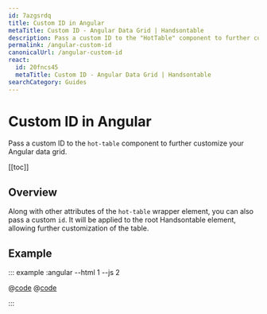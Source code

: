 ```yaml
---
id: 7azgsrdq
title: Custom ID in Angular
metaTitle: Custom ID - Angular Data Grid | Handsontable
description: Pass a custom ID to the "HotTable" component to further customize your Angular data grid.
permalink: /angular-custom-id
canonicalUrl: /angular-custom-id
react:
  id: 20fncs45
  metaTitle: Custom ID - Angular Data Grid | Handsontable
searchCategory: Guides
---
```


# Custom ID in Angular

Pass a custom ID to the `hot-table` component to further customize your Angular data grid.

[[toc]]

## Overview

Along with other attributes of the `hot-table` wrapper element, you can also pass a custom `id`. It will be applied to the root Handsontable element, allowing further customization of the table.

## Example

::: example :angular --html 1 --js 2

@[code](@/content/guides/integrate-with-angular/angular-custom-id/angular/example1.html)
@[code](@/content/guides/integrate-with-angular/angular-custom-id/angular/example1.js)

:::
